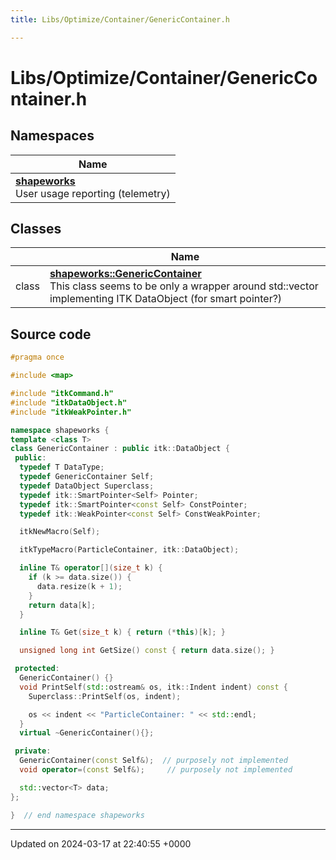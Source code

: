 ```yaml
---
title: Libs/Optimize/Container/GenericContainer.h

---
```


# Libs/Optimize/Container/GenericContainer.h



## Namespaces

| Name           |
| -------------- |
| **[shapeworks](../Namespaces/namespaceshapeworks.md)** <br>User usage reporting (telemetry)  |

## Classes

|                | Name           |
| -------------- | -------------- |
| class | **[shapeworks::GenericContainer](../Classes/classshapeworks_1_1GenericContainer.md)** <br>This class seems to be only a wrapper around std::vector implementing ITK DataObject (for smart pointer?)  |




## Source code

```cpp
#pragma once

#include <map>

#include "itkCommand.h"
#include "itkDataObject.h"
#include "itkWeakPointer.h"

namespace shapeworks {
template <class T>
class GenericContainer : public itk::DataObject {
 public:
  typedef T DataType;
  typedef GenericContainer Self;
  typedef DataObject Superclass;
  typedef itk::SmartPointer<Self> Pointer;
  typedef itk::SmartPointer<const Self> ConstPointer;
  typedef itk::WeakPointer<const Self> ConstWeakPointer;

  itkNewMacro(Self);

  itkTypeMacro(ParticleContainer, itk::DataObject);

  inline T& operator[](size_t k) {
    if (k >= data.size()) {
      data.resize(k + 1);
    }
    return data[k];
  }

  inline T& Get(size_t k) { return (*this)[k]; }

  unsigned long int GetSize() const { return data.size(); }

 protected:
  GenericContainer() {}
  void PrintSelf(std::ostream& os, itk::Indent indent) const {
    Superclass::PrintSelf(os, indent);

    os << indent << "ParticleContainer: " << std::endl;
  }
  virtual ~GenericContainer(){};

 private:
  GenericContainer(const Self&);  // purposely not implemented
  void operator=(const Self&);     // purposely not implemented

  std::vector<T> data;
};

}  // end namespace shapeworks
```


-------------------------------

Updated on 2024-03-17 at 22:40:55 +0000
